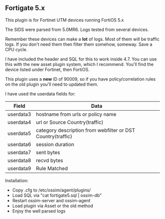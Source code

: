 ## Fortigate 5.x

This plugin is for Fortinet UTM devices running FortiOS 5.x

The SIDS were parsed from 5.0MR6.  Logs tested from several devices. 

Remember these devices can make a **lot** of logs.  Most of them will be traffic logs.  If you don't need them then filter them somehow, someway.  Save a CPU cycle.

I have included the header and SQL for this to work inside 4.7.  You can use this with the new asset plugin system, which I recommend.  You'll find the device listed under Fortinet, then FortiOS.  

This plugin uses a **new** ID of 90009, so if you have policy/correlation rules on the old plugin you'll need to updated them.  


I have used the userdata fields for:

Field | Data
----- | ------
userdata3 | hostname from urls or policy name
userdata4 | url or Source Country(traffic)
userdata5 | category description from webfilter or DST Country(traffic)
userdata6 | session duration
userdata7 | sent bytes
userdata8 | recvd bytes
userdata9 | Rule Matched



Installation:

* Copy .cfg to /etc/ossim/agent/plugins/
* Load SQL via "cat fortigate5.sql | ossim-db"
* Restart ossim-server and ossim-agent
* Load plugin via Asset or the old method
* Enjoy the well parsed logs
